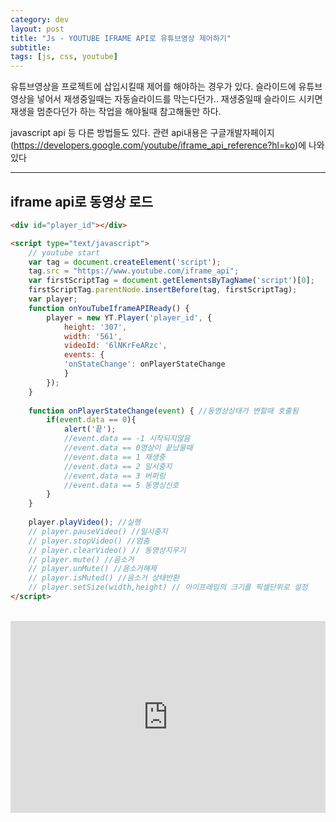 ```yaml
---
category: dev
layout: post
title: "Js - YOUTUBE IFRAME API로 유튜브영상 제어하기"
subtitle: 
tags: [js, css, youtube]
---
```

유튜브영상을 프로젝트에 삽입시킬때 제어를 해야하는 경우가 있다. 슬라이드에 유튜브영상을 넣어서 재생중일때는 자동슬라이드를 막는다던가.. 재생중일때 슬라이드 시키면 재생을 멈춘다던가 하는 작업을 해야될때 참고해둘만 하다.
<!--more-->

javascript api 등 다른 방법들도 있다. 관련 api내용은 구글개발자페이지(<a href="https://developers.google.com/youtube/iframe_api_reference?hl=ko" target="_blank" title="새창" class="link">https://developers.google.com/youtube/iframe_api_reference?hl=ko</a>)에 나와있다
<hr>

## iframe api로 동영상 로드
```html
<div id="player_id"></div>

<script type="text/javascript">
    // youtube start
    var tag = document.createElement('script');
    tag.src = "https://www.youtube.com/iframe_api";
    var firstScriptTag = document.getElementsByTagName('script')[0];
    firstScriptTag.parentNode.insertBefore(tag, firstScriptTag);
    var player;
    function onYouTubeIframeAPIReady() {
        player = new YT.Player('player_id', {
            height: '307',
            width: '561',
            videoId: '6lNKrFeARzc',
            events: {
            'onStateChange': onPlayerStateChange
            }
        });
    }
  
    function onPlayerStateChange(event) { //동영상상태가 변할때 호출됨
        if(event.data == 0){
            alert('끝');
            //event.data == -1 시작되지않음
            //event.data == 0영상이 끝났을때
            //event.data == 1 재생중
            //event.data == 2 일시중지
            //event.data == 3 버퍼링
            //event.data == 5 동영싱신호
        }
    }
    
    player.playVideo(); //실행
    // player.pauseVideo() //일시중지
    // player.stopVideo() //멈춤
    // player.clearVideo() // 동영상지우기
    // player.mute() //음소거
    // player.unMute() //음소거해제
    // player.isMuted() //음소거 상태반환
    // player.setSize(width,height) // 아이프레임의 크기를 픽셀단위로 설정
</script>
```
<br>

<iframe id="player_id" frameborder="0" allowfullscreen="1" allow="accelerometer; autoplay; clipboard-write; encrypted-media; gyroscope; picture-in-picture" title="YouTube video player" width="100%" height="307" src="https://www.youtube.com/embed/6lNKrFeARzc?enablejsapi=1&amp;origin=http%3A%2F%2Fkyouyoum.cafe24.com&amp;widgetid=1"></iframe>
<p><script type="text/javascript">
// youtube start
var tag = document.createElement('script');tag.src = "https://www.youtube.com/iframe_api";var firstScriptTag = document.getElementsByTagName('script')[0];firstScriptTag.parentNode.insertBefore(tag, firstScriptTag);var player;
function onYouTubeIframeAPIReady() {player = new YT.Player('player_id', {height: '307',width: '561',videoId: '6lNKrFeARzc',events: {'onStateChange': onPlayerStateChange}});}
function onPlayerStateChange(event) {if(event.data == 0){alert('끝');}}
player.playVideo(); //실행
</script></p>